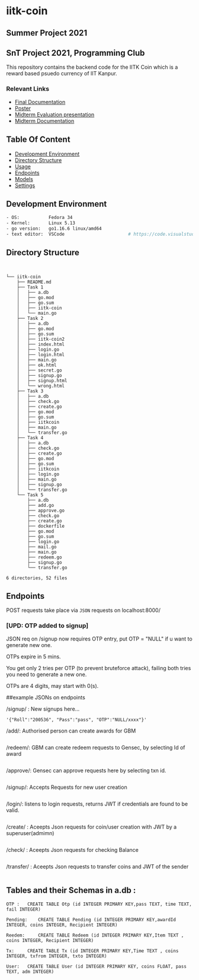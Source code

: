 # iitk-coin

## **Summer Project 2021**

## **SnT Project 2021, Programming Club**

This repository contains the backend code for the IITK Coin which is a reward based psuedo currency of IIT Kanpur.

### Relevant Links

- [Final Documentation](https://docs.google.com/document/d/1EeWv3Scq-kA00V1FJrz0wNHvRIWpM0l7oqCeJ1PEay8/edit?usp=sharing)
- [Poster](https://drive.google.com/file/d/1Iy7P4NNJWoIywhW9lNcm_IeZctU2mKc4/view?usp=sharing)
- [Midterm Evaluation presentation](https://docs.google.com/presentation/d/1kriN-7A3v1RlXUDL5NETX3roJKRMJInptkWofIxY8dg/edit?usp=sharing)
- [Midterm Documentation](https://docs.google.com/document/d/1bvOWH4k0U-l2pQ1jLWIDzOkJ2wbHNW4jJw7tMWkUV6o/edit?usp=sharing)

## Table Of Content

- [Development Environment](#development-environment)
- [Directory Structure](#directory-structure)
- [Usage](#usage)
- [Endpoints](#endpoints)
- [Models](#models)
- [Settings](#settings)

## Development Environment

```bash
- OS:           Fedora 34
- Kernel:       Linux 5.13 
- go version:   go1.16.6 linux/amd64    
- text editor:  VSCode    	                  # https://code.visualstudio.com/download
```

## Directory Structure

```


└── iitk-coin
    ├── README.md
    ├── Task 1
    │   ├── a.db
    │   ├── go.mod
    │   ├── go.sum
    │   ├── iitk-coin
    │   └── main.go
    ├── Task 2
    │   ├── a.db
    │   ├── go.mod
    │   ├── go.sum
    │   ├── iitk-coin2
    │   ├── index.html
    │   ├── login.go
    │   ├── login.html
    │   ├── main.go
    │   ├── ok.html
    │   ├── secret.go
    │   ├── signup.go
    │   ├── signup.html
    │   └── wrong.html
    ├── Task 3
    │   ├── a.db
    │   ├── check.go
    │   ├── create.go
    │   ├── go.mod
    │   ├── go.sum
    │   ├── iitkcoin
    │   ├── main.go
    │   └── transfer.go
    ├── Task 4
    │   ├── a.db
    │   ├── check.go
    │   ├── create.go
    │   ├── go.mod
    │   ├── go.sum
    │   ├── iitkcoin
    │   ├── login.go
    │   ├── main.go
    │   ├── signup.go
    │   └── transfer.go
    └── Task 5
        ├── a.db
        ├── add.go
        ├── approve.go
        ├── check.go
        ├── create.go
        ├── dockerfile
        ├── go.mod
        ├── go.sum
        ├── login.go
        ├── mail.go
        ├── main.go
        ├── redeem.go
        ├── signup.go
        └── transfer.go

6 directories, 52 files
```

## Endpoints

POST requests take place via `JSON` requests on localhost:8000/

 

### [UPD: OTP added to signup]

JSON req on /signup now requires OTP entry, put OTP = "NULL" if u want to generate new one.

OTPs expire in 5 mins. 

You get only 2 tries per OTP (to prevent bruteforce attack), failing both tries you need to generate a new one.

OTPs are 4 digits, may start with 0(s).




##example JSONs on endpoints 

/signup/ : New signups here...
```
'{"Roll":"200536", "Pass":"pass", "OTP":"NULL/xxxx"}'
```



/add/: Authorised person can create awards for GBM

```ex: {"Roll":"200536", "Award":"T-shirt", "Coins":"100", "JWT":"JWT"}
```



/redeem/: GBM can create redeem requests to Gensec, by selecting Id of award

```ex: {"Roll":"200536", "JWT":"JWT", "Id":"123"}
```



/approve/: Gensec can approve requests here by selecting txn id.

```ex: {"Roll":"200536", "JWT":"JWT", "Id":"123"}
```




/signup/: Accepts Requests for new user creation

```ex: {"Roll":"200536", "Pass":"pass"}
```



/login/: listens to login requests, returns JWT if credentials are found to be valid.

```ex: {"Roll":"200536", "Pass":"pass"}
```



/create/ : Aceepts Json requests for coin/user creation with JWT by a superuser(admimn)

```ex:  {"Roll": "200536", "Coins": "1000", "JWT":"Val" }
```



/check/ : Aceepts Json requests for checking Balance 

```ex:  {"Roll": "200536"}
```



/transfer/ : Aceepts Json requests to transfer coins  and JWT of the sender

```ex:  {"From": "200536", "To": "123456", "Coins": "120","JWT":"Val"} 
```



## Tables and their Schemas in a.db :

```
OTP :	CREATE TABLE Otp (id INTEGER PRIMARY KEY,pass TEXT, time TEXT, fail INTEGER)

Pending:	CREATE TABLE Pending (id INTEGER PRIMARY KEY,awardId INTEGER, coins INTEGER, Recipient INTEGER)

Reedem:		CREATE TABLE Redeem (id INTEGER PRIMARY KEY,Item TEXT , coins INTEGER, Recipient INTEGER)

Tx: 	CREATE TABLE Tx (id INTEGER PRIMARY KEY,Time TEXT , coins INTEGER, txfrom INTEGER, txto INTEGER)

User:	CREATE TABLE User (id INTEGER PRIMARY KEY, coins FLOAT, pass TEXT, adm INTEGER)



```




